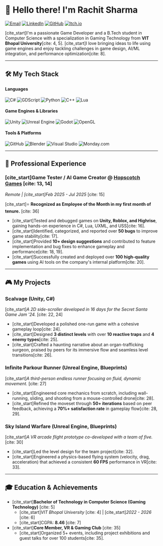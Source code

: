 # 👋 Hello there! I'm Rachit Sharma

<a href="mailto:rachitsharma190904@gmail.com"><img src="https://img.shields.io/badge/Email-rachitsharma190904@gmail.com-blue?style=for-the-badge&logo=gmail" alt="Email"/></a>
<a href="https://www.linkedin.com/in/your-linkedin-username/"><img src="https://img.shields.io/badge/LinkedIn-Connect-blue?style=for-the-badge&logo=linkedin" alt="LinkedIn"/></a>
<a href="https://github.com/your-github-username"><img src="https://img.shields.io/badge/GitHub-Profile-lightgrey?style=for-the-badge&logo=github" alt="GitHub"/></a>
<a href="https://your-itchio-username.itch.io/"><img src="https://img.shields.io/badge/Itch.io-My_Games-red?style=for-the-badge&logo=itch.io" alt="Itch.io"/></a>

[cite_start]I'm a passionate Game Developer and a B.Tech student in Computer Science with a specialization in Gaming Technology from **VIT Bhopal University**[cite: 4, 5]. [cite_start]I love bringing ideas to life using game engines and enjoy tackling challenges in game design, AI/ML integration, and performance optimization[cite: 8].

---

## 🛠️ My Tech Stack

#### Languages
![C#](https://img.shields.io/badge/C%23-239120?style=for-the-badge&logo=c-sharp&logoColor=white)
![GDScript](https://img.shields.io/badge/GDScript-478CBF?style=for-the-badge&logo=godot-engine&logoColor=white)
![Python](https://img.shields.io/badge/Python-3776AB?style=for-the-badge&logo=python&logoColor=white)
![C++](https://img.shields.io/badge/C%2B%2B-00599C?style=for-the-badge&logo=c%2B%2B&logoColor=white)
![Lua](https://img.shields.io/badge/Lua-2C2D72?style=for-the-badge&logo=lua&logoColor=white)

#### Game Engines & Libraries
![Unity](https://img.shields.io/badge/Unity-100000?style=for-the-badge&logo=unity&logoColor=white)
![Unreal Engine](https://img.shields.io/badge/Unreal_Engine-313131?style=for-the-badge&logo=unreal-engine&logoColor=white)
![Godot](https://img.shields.io/badge/Godot_Engine-478CBF?style=for-the-badge&logo=godot-engine&logoColor=white)
![OpenGL](https://img.shields.io/badge/OpenGL-5586A4?style=for-the-badge&logo=opengl&logoColor=white)

#### Tools & Platforms
![GitHub](https://img.shields.io/badge/GitHub-181717?style=for-the-badge&logo=github&logoColor=white)
![Blender](https://img.shields.io/badge/Blender-F5792A?style=for-the-badge&logo=blender&logoColor=white)
![Visual Studio](https://img.shields.io/badge/Visual_Studio-5C2D91?style=for-the-badge&logo=visual-studio&logoColor=white)
![Monday.com](https://img.shields.io/badge/monday.com-FF158A?style=for-the-badge&logo=monday.com&logoColor=white)

---

## 💼 Professional Experience

### [cite_start]**Game Tester / AI Game Creator** @ [Hopscotch Games](https://www.linkedin.com/company/hopscotch-games/) [cite: 13, 14]
*Remote | [cite_start]Feb 2025 - Jul 2025* [cite: 15]

[cite_start]⭐ **Recognized as Employee of the Month in my first month of tenure.** [cite: 36]

- [cite_start]Tested and debugged games on **Unity, Roblox, and Highrise**, gaining hands-on experience in C#, Lua, UXML, and USS[cite: 16].
- [cite_start]Identified, categorized, and reported over **50 bugs** to improve game stability[cite: 17].
- [cite_start]Provided **10+ design suggestions** and contributed to feature implementation and bug fixes to enhance gameplay and performance[cite: 18, 19].
- [cite_start]Successfully created and deployed over **100 high-quality games** using AI tools on the company's internal platform[cite: 20].

---

## 🎮 My Projects

### Scalvage (Unity, C#)
[cite_start]*A 2D side-scroller developed in 16 days for the Secret Santa Game Jam '24.* [cite: 22, 24]

- [cite_start]Developed a polished one-run game with a cohesive gameplay loop[cite: 24].
- [cite_start]Designed **3 distinct levels** with over **10 reactive traps** and **4 enemy types**[cite: 25].
- [cite_start]Crafted a haunting narrative about an organ-trafficking surgeon, praised by peers for its immersive flow and seamless level transitions[cite: 26].

### Infinite Parkour Runner (Unreal Engine, Blueprints)
[cite_start]*A third-person endless runner focusing on fluid, dynamic movement.* [cite: 27]

- [cite_start]Engineered core mechanics from scratch, including wall-running, sliding, and shooting from a mouse-controlled drone[cite: 28].
- [cite_start]Refined the moveset through **50+ iterations** based on peer feedback, achieving a **70%+ satisfaction rate** in gameplay flow[cite: 28, 29].

### Sky Island Warfare (Unreal Engine, Blueprints)
[cite_start]*A VR arcade flight prototype co-developed with a team of five.* [cite: 30]

- [cite_start]Led the level design for the team project[cite: 32].
- [cite_start]Engineered a physics-based flying system (velocity, drag, acceleration) that achieved a consistent **60 FPS** performance in VR[cite: 33].

---

## 🎓 Education & Achievements

- [cite_start]**Bachelor of Technology in Computer Science (Gaming Technology)** [cite: 5]
  - [cite_start]*VIT Bhopal University* [cite: 4] | [cite_start]*2022 - 2026* [cite: 6]
  - [cite_start]CGPA: **8.46** [cite: 7]
- [cite_start]**Core Member, VR & Gaming Club** [cite: 35]
  - [cite_start]Organized 5+ events, including project exhibitions and guest talks for over 100 students[cite: 35].
